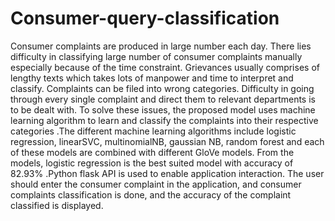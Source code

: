 # Consumer-query-classification
Consumer complaints are produced in large number each day. There lies difficulty in classifying large number of consumer complaints manually especially because of the time constraint. Grievances usually comprises of lengthy texts which takes lots of manpower and time to interpret and classify. Complaints can be filed into wrong categories. Difficulty in going through every single complaint and direct them to relevant departments is to be dealt with. To solve these issues, the proposed model uses machine learning algorithm to learn and classify the complaints into their respective categories .The different machine learning algorithms include logistic regression, linearSVC, multinomialNB, gaussian NB, random forest and each of these models are combined with different GloVe models. From the models, logistic regression is the best suited model with accuracy of 82.93% .Python flask API is used to enable application interaction. The user should enter the consumer complaint in the application, and consumer complaints classification is done, and the accuracy of the complaint classified is displayed.
